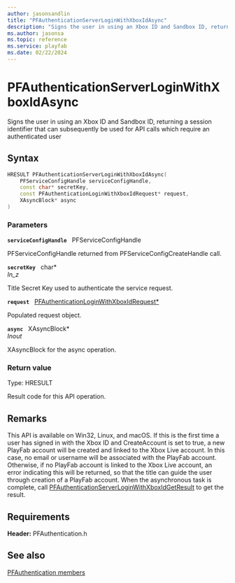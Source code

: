 ```yaml
---
author: jasonsandlin
title: "PFAuthenticationServerLoginWithXboxIdAsync"
description: "Signs the user in using an Xbox ID and Sandbox ID, returning a session identifier that can subsequently be used for API calls which require an authenticated user"
ms.author: jasonsa
ms.topic: reference
ms.service: playfab
ms.date: 02/22/2024
---
```


# PFAuthenticationServerLoginWithXboxIdAsync  

Signs the user in using an Xbox ID and Sandbox ID, returning a session identifier that can subsequently be used for API calls which require an authenticated user  

## Syntax  
  
```cpp
HRESULT PFAuthenticationServerLoginWithXboxIdAsync(  
    PFServiceConfigHandle serviceConfigHandle,  
    const char* secretKey,  
    const PFAuthenticationLoginWithXboxIdRequest* request,  
    XAsyncBlock* async  
)  
```  
  
### Parameters  
  
**`serviceConfigHandle`** &nbsp; PFServiceConfigHandle  
  
PFServiceConfigHandle returned from PFServiceConfigCreateHandle call.  
  
**`secretKey`** &nbsp; char*  
*_In_z_*  
  
Title Secret Key used to authenticate the service request.  
  
**`request`** &nbsp; [PFAuthenticationLoginWithXboxIdRequest*](../../pfauthenticationtypes/structs/pfauthenticationloginwithxboxidrequest.md)  
  
Populated request object.  
  
**`async`** &nbsp; XAsyncBlock*  
*_Inout_*  
  
XAsyncBlock for the async operation.  
  
  
### Return value
Type: HRESULT
  
Result code for this API operation.
  
## Remarks  
  
This API is available on Win32, Linux, and macOS. If this is the first time a user has signed in with the Xbox ID and CreateAccount is set to true, a new PlayFab account will be created and linked to the Xbox Live account. In this case, no email or username will be associated with the PlayFab account. Otherwise, if no PlayFab account is linked to the Xbox Live account, an error indicating this will be returned, so that the title can guide the user through creation of a PlayFab account. When the asynchronous task is complete, call [PFAuthenticationServerLoginWithXboxIdGetResult](pfauthenticationserverloginwithxboxidgetresult.md) to get the result.
  
## Requirements  
  
**Header:** PFAuthentication.h
  
## See also  
[PFAuthentication members](../pfauthentication_members.md)  

  
  
